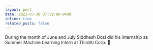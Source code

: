 ```yaml
---
layout: post
date: 2023-07-30 07:59:00-0400
inline: true
related_posts: false
---
```


During the month of June and July Siddhesh Dosi did his internship as Summer Machine Learning   Intern at ThirdAI Corp. 🥳
